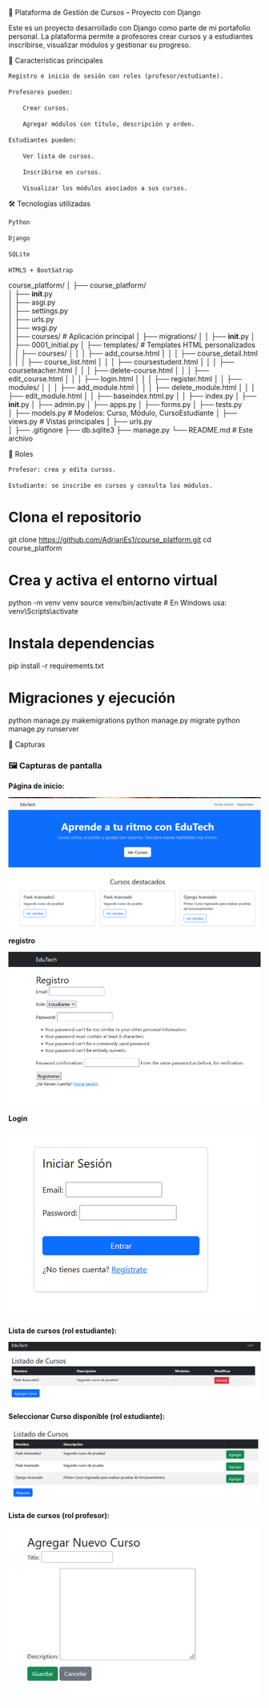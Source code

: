 📘 Plataforma de Gestión de Cursos – Proyecto con Django

Este es un proyecto desarrollado con Django como parte de mi portafolio personal. La plataforma permite a profesores crear cursos y a estudiantes inscribirse, visualizar módulos y gestionar su progreso.

🚀 Características principales

    Registro e inicio de sesión con roles (profesor/estudiante).

    Profesores pueden:

        Crear cursos.

        Agregar módulos con título, descripción y orden.

    Estudiantes pueden:

        Ver lista de cursos.

        Inscribirse en cursos.

        Visualizar los módulos asociados a sus cursos.

🛠️ Tecnologías utilizadas

    Python 

    Django 

    SQLite

    HTML5 + BootSatrap


course_platform/
│
├── course_platform/             
│   ├── __init__.py       
│   ├── asgi.py          
│   ├── settings.py  
│   ├── urls.py  
│   ├── wsgi.py        
│
├── courses/              # Aplicación principal
│   ├── migrations/ 
│   │   ├── __init__.py 
│   │   ├── 0001_initial.py 
│   ├── templates/        # Templates HTML personalizados
│   │   ├── courses/ 
│   │   │   ├── add_course.html 
│   │   │   ├── course_detail.html 
│   │   │   ├── course_list.html 
│   │   │   ├── coursestudent.html
│   │   │   ├── courseteacher.html
│   │   │   ├── delete-course.html
│   │   │   ├── edit_course.html
│   │   │   ├── login.html
│   │   │   ├── register.html
│   │   ├── modules/ 
│   │   │   ├── add_module.html
│   │   │   ├── delete_module.html
│   │   │   ├── edit_module.html
│   │   ├── baseindex.html.py 
│   │   ├── index.py 
│   ├── __init__.py
│   ├── admin.py
│   ├── apps.py
│   ├── forms.py
│   ├── tests.py            
│   ├── models.py         # Modelos: Curso, Módulo, CursoEstudiante
│   ├── views.py          # Vistas principales
│   ├── urls.py        
│
├── .gitignore
├── db.sqlite3
├── manage.py
└── README.md             # Este archivo

🔑 Roles

    Profesor: crea y edita cursos.

    Estudiante: se inscribe en cursos y consulta los módulos.

# Clona el repositorio
git clone https://github.com/AdrianEs1/course_platform.git
cd course_platform

# Crea y activa el entorno virtual
python -m venv venv
source venv/bin/activate  # En Windows usa: venv\Scripts\activate

# Instala dependencias
pip install -r requirements.txt

# Migraciones y ejecución
python manage.py makemigrations
python manage.py migrate
python manage.py runserver


📸 Capturas 
### 🖼️ Capturas de pantalla

**Página de inicio:**

![Inicio](screenshots/home.png)

**registro**

![Registro](screenshots/register.png)

**Login**

![Inicio](screenshots/login.png)

**Lista de cursos (rol estudiante):**

![Lista de cursos](screenshots/agregarcursoest.png)

**Seleccionar Curso disponible (rol estudiante):**

![Lista de cursos](screenshots/selectcurso.png)

**Lista de cursos (rol profesor):**

![Lista de cursos](screenshots/agregarcursoteac.png)


